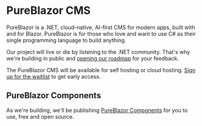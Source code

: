 # PureBlazor CMS

PureBlazor is a .NET, cloud-native, AI-first CMS for modern apps, built with and for Blazor. PureBlazor is for those who love and want to use C# as their single programming language to build anything. 

Our project will live or die by listening to the .NET community. That's why we're building in public and [opening our roadmap](https://github.com/orgs/pureblazor/projects/1) for your feedback.

The PureBlazor CMS will be available for self hosting or cloud hosting. [Sign up for the waitlist](https://pureblazor.com/) to get early access.

## PureBlazor Components
As we're building, we'll be publishing [PureBlazor Components](https://github.com/pureblazor/components) for you to use, free and open source.
